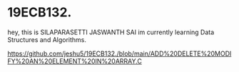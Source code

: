 # 19ECB132.
hey, this is SILAPARASETTI JASWANTH SAI
im currently learning  Data Structures and Algorithms.

https://github.com/jeshu5/19ECB132./blob/main/ADD%20DELETE%20MODIFY%20AN%20ELEMENT%20IN%20ARRAY.C
